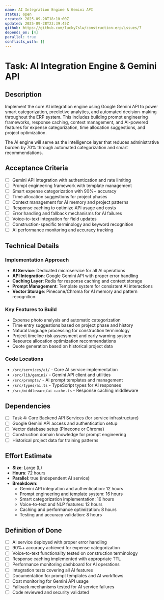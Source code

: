 ```yaml
---
name: AI Integration Engine & Gemini API
status: open
created: 2025-09-28T18:10:00Z
updated: 2025-09-28T23:39:45Z
github: https://github.com/lucky7slw/construction-erp/issues/7
depends_on: [4]
parallel: true
conflicts_with: []
---
```


# Task: AI Integration Engine & Gemini API

## Description

Implement the core AI integration engine using Google Gemini API to power smart categorization, predictive analytics, and automated decision-making throughout the ERP system. This includes building prompt engineering frameworks, response caching, context management, and AI-powered features for expense categorization, time allocation suggestions, and project optimization.

The AI engine will serve as the intelligence layer that reduces administrative burden by 70% through automated categorization and smart recommendations.

## Acceptance Criteria

- [ ] Gemini API integration with authentication and rate limiting
- [ ] Prompt engineering framework with template management
- [ ] Smart expense categorization with 90%+ accuracy
- [ ] Time allocation suggestions for project phases
- [ ] Context management for AI memory and project patterns
- [ ] Response caching to optimize API usage and costs
- [ ] Error handling and fallback mechanisms for AI failures
- [ ] Voice-to-text integration for field updates
- [ ] Construction-specific terminology and keyword recognition
- [ ] AI performance monitoring and accuracy tracking

## Technical Details

### Implementation Approach
- **AI Service**: Dedicated microservice for all AI operations
- **API Integration**: Google Gemini API with proper error handling
- **Caching Layer**: Redis for response caching and context storage
- **Prompt Management**: Template system for consistent AI interactions
- **Vector Storage**: Pinecone/Chroma for AI memory and pattern recognition

### Key Features to Build
- Expense photo analysis and automatic categorization
- Time entry suggestions based on project phase and history
- Natural language processing for construction terminology
- Project timeline risk assessment and early warning system
- Resource allocation optimization recommendations
- Quote generation based on historical project data

### Code Locations
- `/src/services/ai/` - Core AI service implementation
- `/src/lib/gemini/` - Gemini API client and utilities
- `/src/prompts/` - AI prompt templates and management
- `/src/types/ai.ts` - TypeScript types for AI responses
- `/src/middleware/ai-cache.ts` - Response caching middleware

## Dependencies

- [ ] Task 4: Core Backend API Services (for service infrastructure)
- [ ] Google Gemini API access and authentication setup
- [ ] Vector database setup (Pinecone or Chroma)
- [ ] Construction domain knowledge for prompt engineering
- [ ] Historical project data for training patterns

## Effort Estimate

- **Size**: Large (L)
- **Hours**: 72 hours
- **Parallel**: true (independent AI service)
- **Breakdown**:
  - Gemini API integration and authentication: 12 hours
  - Prompt engineering and template system: 16 hours
  - Smart categorization implementation: 16 hours
  - Voice-to-text and NLP features: 12 hours
  - Caching and performance optimization: 8 hours
  - Testing and accuracy validation: 8 hours

## Definition of Done

- [ ] AI service deployed with proper error handling
- [ ] 90%+ accuracy achieved for expense categorization
- [ ] Voice-to-text functionality tested on construction terminology
- [ ] Response caching implemented with appropriate TTL
- [ ] Performance monitoring dashboard for AI operations
- [ ] Integration tests covering all AI features
- [ ] Documentation for prompt templates and AI workflows
- [ ] Cost monitoring for Gemini API usage
- [ ] Fallback mechanisms tested for AI service failures
- [ ] Code reviewed and security validated